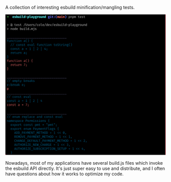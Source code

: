 A collection of interesting esbuild minification/mangling tests.

![Screenshot of terminal with ansi output](2022-08-30@2x.png)

Nowadays, most of my applications have several build.js files which invoke the
esbuild API directly. It's just super easy to use and distribute, and I often
have questions about how it works to optimize my code.
